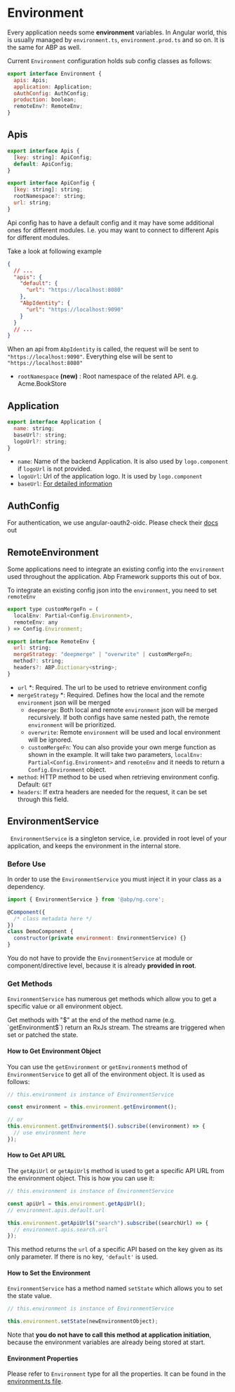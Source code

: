 # Environment

Every application needs some **environment** variables. In Angular world, this is usually managed by `environment.ts`, `environment.prod.ts` and so on. It is the same for ABP as well.

Current `Environment` configuration holds sub config classes as follows:

```js
export interface Environment {
  apis: Apis;
  application: Application;
  oAuthConfig: AuthConfig;
  production: boolean;
  remoteEnv?: RemoteEnv;
}
```

## Apis

```js
export interface Apis {
  [key: string]: ApiConfig;
  default: ApiConfig;
}

export interface ApiConfig {
  [key: string]: string;
  rootNamespace?: string;
  url: string;
}
```

Api config has to have a default config and it may have some additional ones for different modules.
I.e. you may want to connect to different Apis for different modules.

Take a look at following example

```json
{
  // ...
  "apis": {
    "default": {
      "url": "https://localhost:8080"
    },
    "AbpIdentity": {
      "url": "https://localhost:9090"
    }
  }
  // ...
}
```

When an api from `AbpIdentity` is called, the request will be sent to `"https://localhost:9090"`.
Everything else will be sent to `"https://localhost:8080"`

- `rootNamespace` **(new)** : Root namespace of the related API. e.g. Acme.BookStore

## Application

```js
export interface Application {
  name: string;
  baseUrl?: string;
  logoUrl?: string;
}
```

- `name`: Name of the backend Application. It is also used by `logo.component` if `logoUrl` is not provided.
- `logoUrl`: Url of the application logo. It is used by `logo.component`
- `baseUrl`: [For detailed information](./multi-tenancy.md#domain-tenant-resolver)

## AuthConfig

For authentication, we use angular-oauth2-oidc. Please check their [docs](https://github.com/manfredsteyer/angular-oauth2-oidc) out

## RemoteEnvironment

Some applications need to integrate an existing config into the `environment` used throughout the application.
Abp Framework supports this out of box.

To integrate an existing config json into the `environment`, you need to set `remoteEnv`

```js
export type customMergeFn = (
  localEnv: Partial<Config.Environment>,
  remoteEnv: any
) => Config.Environment;

export interface RemoteEnv {
  url: string;
  mergeStrategy: "deepmerge" | "overwrite" | customMergeFn;
  method?: string;
  headers?: ABP.Dictionary<string>;
}
```

- `url` \*: Required. The url to be used to retrieve environment config
- `mergeStrategy` \*: Required. Defines how the local and the remote `environment` json will be merged
  - `deepmerge`: Both local and remote `environment` json will be merged recursively. If both configs have same nested path, the remote `environment` will be prioritized.
  - `overwrite`: Remote `environment` will be used and local environment will be ignored.
  - `customMergeFn`: You can also provide your own merge function as shown in the example. It will take two parameters, `localEnv: Partial<Config.Environment>` and `remoteEnv` and it needs to return a `Config.Environment` object.
- `method`: HTTP method to be used when retrieving environment config. Default: `GET`
- `headers`: If extra headers are needed for the request, it can be set through this field.

## EnvironmentService

` EnvironmentService` is a singleton service, i.e. provided in root level of your application, and keeps the environment in the internal store.

### Before Use

In order to use the `EnvironmentService` you must inject it in your class as a dependency.

```js
import { EnvironmentService } from '@abp/ng.core';

@Component({
  /* class metadata here */
})
class DemoComponent {
  constructor(private environment: EnvironmentService) {}
}
```

You do not have to provide the `EnvironmentService` at module or component/directive level, because it is already **provided in root**.

### Get Methods

`EnvironmentService` has numerous get methods which allow you to get a specific value or all environment object.

Get methods with "$" at the end of the method name (e.g. `getEnvironment$`) return an RxJs stream. The streams are triggered when set or patched the state.

#### How to Get Environment Object

You can use the `getEnvironment` or `getEnvironment$` method of `EnvironmentService` to get all of the environment object. It is used as follows:

```js
// this.environment is instance of EnvironmentService

const environment = this.environment.getEnvironment();

// or
this.environment.getEnvironment$().subscribe((environment) => {
  // use environment here
});
```

#### How to Get API URL

The `getApiUrl` or `getApiUrl$` method is used to get a specific API URL from the environment object. This is how you can use it:

```js
// this.environment is instance of EnvironmentService

const apiUrl = this.environment.getApiUrl();
// environment.apis.default.url

this.environment.getApiUrl$("search").subscribe((searchUrl) => {
  // environment.apis.search.url
});
```

This method returns the `url` of a specific API based on the key given as its only parameter. If there is no key, `'default'` is used.

#### How to Set the Environment

`EnvironmentService` has a method named `setState` which allows you to set the state value.

```js
// this.environment is instance of EnvironmentService

this.environment.setState(newEnvironmentObject);
```

Note that **you do not have to call this method at application initiation**, because the environment variables are already being stored at start.

#### Environment Properties

Please refer to `Environment` type for all the properties. It can be found in the [environment.ts file](https://github.com/abpframework/abp/blob/dev/npm/ng-packs/packages/core/src/lib/models/environment.ts#L4).
